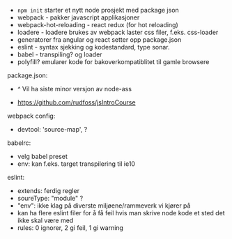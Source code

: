 * `npm init` starter et nytt node prosjekt med package json
* webpack - pakker javascript applikasjoner
* webpack-hot-reloading - react redux (for hot reloading)
* loadere - loadere brukes av webpack laster css filer, f.eks. css-loader
* generatorer fra angular og react setter opp package.json
* eslint - syntax sjekking og kodestandard, type sonar.
* babel - transpiling? og loader
* polyfill? emularer kode for bakoverkompatiblitet til gamle browsere

package.json:
* ^ Vil ha siste minor versjon av node-ass


 - https://github.com/rudfoss/jsIntroCourse


webpack config:
-  devtool: 'source-map', ?

babelrc:
- velg babel preset
- env: kan f.eks. target transpilering til ie10

eslint:
- extends: ferdig regler
- soureType: "module" ?
- "env": ikke klag på diverste miljøene/rammeverk vi kjører på
- kan ha flere eslint filer for å få feil hvis man skrive node kode et sted det ikke skal være med
- rules: 0  ignorer, 2 gi feil,  1 gi warning


